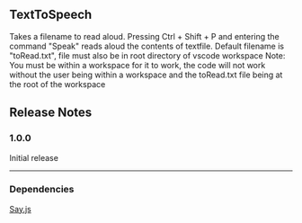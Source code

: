 ## TextToSpeech

Takes a filename to read aloud.
Pressing Ctrl + Shift + P and entering the command "Speak" reads aloud the contents of textfile.
Default filename is "toRead.txt", file must also be in root directory of vscode workspace
Note: You must be within a workspace for it to work, the code will not work without the user being within a workspace and the toRead.txt file being at the root of the workspace

## Release Notes

### 1.0.0

Initial release

---

### Dependencies

[Say.js](https://www.npmjs.com/package/say)
